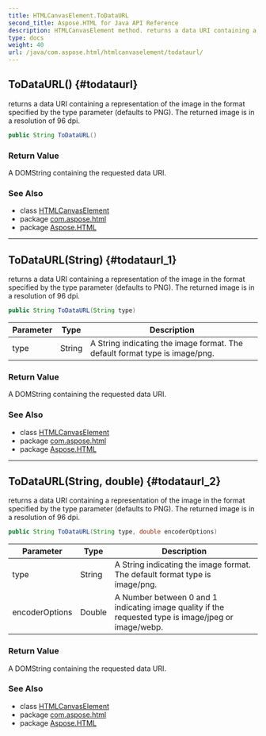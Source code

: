 ```yaml
---
title: HTMLCanvasElement.ToDataURL
second_title: Aspose.HTML for Java API Reference
description: HTMLCanvasElement method. returns a data URI containing a representation of the image in the format specified by the type parameter defaults to PNG. The returned image is in a resolution of 96 dpi
type: docs
weight: 40
url: /java/com.aspose.html/htmlcanvaselement/todataurl/
---
```

## ToDataURL() {#todataurl}

returns a data URI containing a representation of the image in the format specified by the type parameter (defaults to PNG). The returned image is in a resolution of 96 dpi.

```java
public String ToDataURL()
```

### Return Value

A DOMString containing the requested data URI.

### See Also

* class [HTMLCanvasElement](../)
* package [com.aspose.html](../../htmlcanvaselement/)
* package [Aspose.HTML](../../../)

---

## ToDataURL(String) {#todataurl_1}

returns a data URI containing a representation of the image in the format specified by the type parameter (defaults to PNG). The returned image is in a resolution of 96 dpi.

```java
public String ToDataURL(String type)
```

| Parameter | Type | Description |
| --- | --- | --- |
| type | String | A String indicating the image format. The default format type is image/png. |

### Return Value

A DOMString containing the requested data URI.

### See Also

* class [HTMLCanvasElement](../)
* package [com.aspose.html](../../htmlcanvaselement/)
* package [Aspose.HTML](../../../)

---

## ToDataURL(String, double) {#todataurl_2}

returns a data URI containing a representation of the image in the format specified by the type parameter (defaults to PNG). The returned image is in a resolution of 96 dpi.

```java
public String ToDataURL(String type, double encoderOptions)
```

| Parameter | Type | Description |
| --- | --- | --- |
| type | String | A String indicating the image format. The default format type is image/png. |
| encoderOptions | Double | A Number between 0 and 1 indicating image quality if the requested type is image/jpeg or image/webp. |

### Return Value

A DOMString containing the requested data URI.

### See Also

* class [HTMLCanvasElement](../)
* package [com.aspose.html](../../htmlcanvaselement/)
* package [Aspose.HTML](../../../)
